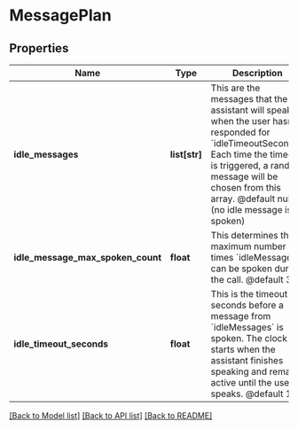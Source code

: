 # MessagePlan

## Properties
Name | Type | Description | Notes
------------ | ------------- | ------------- | -------------
**idle_messages** | **list[str]** | This are the messages that the assistant will speak when the user hasn&#x27;t responded for &#x60;idleTimeoutSeconds&#x60;. Each time the timeout is triggered, a random message will be chosen from this array.  @default null (no idle message is spoken) | [optional] 
**idle_message_max_spoken_count** | **float** | This determines the maximum number of times &#x60;idleMessages&#x60; can be spoken during the call.  @default 3 | [optional] 
**idle_timeout_seconds** | **float** | This is the timeout in seconds before a message from &#x60;idleMessages&#x60; is spoken. The clock starts when the assistant finishes speaking and remains active until the user speaks.  @default 10 | [optional] 

[[Back to Model list]](../README.md#documentation-for-models) [[Back to API list]](../README.md#documentation-for-api-endpoints) [[Back to README]](../README.md)

